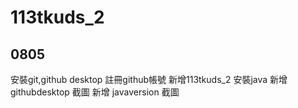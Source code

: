 # 113tkuds_2


## 0805
安裝git,github desktop
註冊github帳號 新增113tkuds_2
安裝java
新增 githubdesktop 截圖
新增 javaversion 截圖
